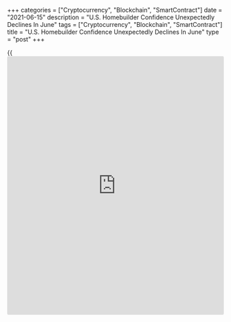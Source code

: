 +++
categories = ["Cryptocurrency", "Blockchain", "SmartContract"]
date = "2021-06-15"
description = "U.S. Homebuilder Confidence Unexpectedly Declines In June"
tags = ["Cryptocurrency", "Blockchain", "SmartContract"]
title = "U.S. Homebuilder Confidence Unexpectedly Declines In June"
type = "post"
+++

{{<iframe id="large-banner" src="https://www.bounty.group/#slide=4.0" width="100%" height="600" scrolling="no" style="border: 0px solid rgb(216, 221, 230); border-radius: 3px;">}}

Amid rising material prices and supply chain shortages, homebuilder
confidence in the U.S. unexpectedly decreased in the month of June, the
National Association of Home Builders revealed in a report on Tuesday.

The report said the NAHB/Wells Fargo Housing Market Index fell to 81 in
June from 83 in May. The drop surprised economists, who had expected the
index to come in unchanged.

With the unexpected decrease, the housing market index slipped to its
lowest level since hitting 78 in August of 2020.

However, the NAHB said the reading above 80 is still a signal of strong
demand in a housing market lacking inventory.

"While builders have adopted a variety of [business][1] strategies
including price escalation clauses to deal with scarce building
materials, labor and lots, unavoidable increases for new home prices are
pushing some buyers to the sidelines," said NAHB Chief Economist Robert
Dietz.

He added, "Moreover, these supply-constraints are resulting in
insufficient appraisals and making it more difficult for builders to
access construction loans."

The unexpected drop by the housing market index reflected decreases by
all three of the component indices.

The index gauging current sales conditions fell to 86 in June from 88 in
May, the gauge charting sales expectations in the next six months
dropped to 79 from 81 and the component measuring traffic of prospective
buyers dipped to 71 from 73.

On Wednesday, the Commerce Department is scheduled to release a separate
report on new residential construction in the month of May.

Housing starts are expected to jump by 3.9 percent to an annual rate of
1.630 million, while building permits are expected to rise by 0.4
percent to an annual rate of 1.740 million.

For comments and feedback [contact](https://www.playgroundfx.com/contact/): editorial@rtt[news](https://www.letsplayfx.com/blog/forex-news-website/).com

[Economic News][2]

 **What parts of the world are seeing the best (and worst) economic
performances lately? Click[here][3] to check out our [Econ Scorecard][3]
and find out! See up-to-the-moment [ranking](https://www.playgroundfx.com/blog/crypto-exchange-ranking/)s for the best and worst
performers in [GDP][4], [unemployment rate][5], [inflation][6] and much
more.**

   1. www.rtt[news](https://www.letsplayfx.com/blog/forex-news-website/).com/Content/Business.aspx
   2. www.rtt[news](https://www.letsplayfx.com/blog/forex-news-website/).com/Content/EconomicNews.aspx
   3. www.rtt[news](https://www.letsplayfx.com/blog/forex-news-website/).com/economic-scorecard/world-rank/PPI/highest-performance.aspx
   4. www.rtt[news](https://www.letsplayfx.com/blog/forex-news-website/).com/economic-scorecard/world-rank/GDP/highest-performance.aspx
   5. www.rtt[news](https://www.letsplayfx.com/blog/forex-news-website/).com/economic-scorecard/world-rank/unemployment-rate/lowest-performance.aspx
   6. www.rtt[news](https://www.letsplayfx.com/blog/forex-news-website/).com/economic-scorecard/world-rank/CPI/highest-performance.aspx